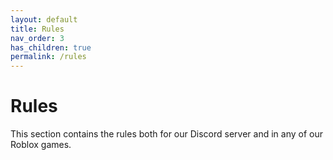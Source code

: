 ```yaml
---
layout: default
title: Rules
nav_order: 3
has_children: true
permalink: /rules
---
```


# Rules
This section contains the rules both for our Discord server and in any of our Roblox games.

